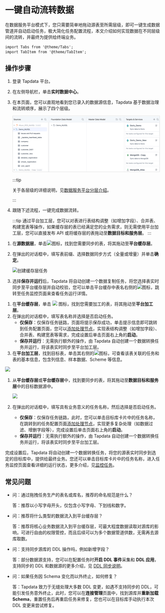 # 一键自动流转数据

在数据服务平台模式下，您只需要简单地拖动源表至所需层级，即可一键生成数据管道并自动启动任务，极大简化任务配置流程，本文介绍如何实现数据在不同层级间的流转，并最终为提供给终端业务。

```mdx-code-block
import Tabs from '@theme/Tabs';
import TabItem from '@theme/TabItem';
```

## 操作步骤

1. 登录 Tapdata 平台。

2. 在左侧导航栏，单击**实时数据中心**。

3. 在本页面，您可以直观地看到您已录入的数据源信息，Tapdata 基于数据治理和流转顺序，展示了四个层级。

   ![数据服务平台页面](../../../images/view_daas_dashboard.png)

   :::tip

   关于各层级的详细说明，见[数据服务平台分层介绍](enable-daas-mode.md)。

   :::

4. 跟随下述流程，<span id="release330-task">一键完成数据流转</span>。

   :::tip
   通过平台加工层，您可以对表进行表结构调整（如增加字段）、合并表、构建宽表等操作，如果缓存层的表已经满足您的业务需求，则无需使用平台加工层，您可以直接发布 API 或将缓存层的表拖动至**数据目标和服务层**。
   :::

<Tabs className="unique-tabs">
<TabItem value="流转至平台缓存层" default>

1. 在**源数据层**，单击![](/img/search_icon.png)图标，找到您需要同步的表，将其拖动至**平台缓存层**。
2. 在弹出的对话框中，填写表前缀、选择数据同步方式（全量或增量）并单击**确定**。

   ![创建缓存层任务](/img/create_cache_task.gif)

3. 选择**保存并运行**后，Tapdata 将自动创建一个数据复制任务，将您选择表实时同步至平台缓存层并自动校验，您可以单击平台缓存中表名右侧的![](/img/detail_icon.png)图标，跳转至任务监控页面来查看任务运行详情。

</TabItem>

<TabItem value="流转至平台加工层">

1. 在**平台缓存层**，单击 ![](/img/search_icon.png) 图标，找到您需要加工的表，将其拖动至**平台加工层**。
2. 在弹出的对话框中，填写表名称并选择是否启动任务。
   * **仅保存**：仅保存任务链路，页面将提示保存成功，单击提示信息即可跳转到任务配置页面，您可以[添加处理节点](../../data-pipeline/data-development/process-node)，实现表结构调整（如增加字段）、合并表、构建宽表等需求，完成设置后单击页面右上角的**启动**。
   * **保存并运行**：无需执行额外的操作，由 Tapdata 自动创建一个数据转换任务并运行，将该表实时同步至平台加工层。
3. 在**平台加工层**，找到目标表，单击其右侧的![](/img/detail_icon.png)图标，可查看该表关联的任务和表的基本信息，包含列信息、样本数据、Scheme 等信息。

![](/img/view_curated_task.png)

</TabItem>

<TabItem value="流转至数据目标和服务层">

1. 从**平台缓存层**或**平台缓存层**中，找到要同步的表，将其拖动至**数据目标和服务层**中的目标数据源中。

   ![](/img/analyze_customer.gif)

2. 在弹出的对话框中，填写具有业务意义的任务名称，然后选择是否启动任务。
   * **仅保存**：仅保存任务链路，此时，您可以单击目标库卡片中的任务名称，在跳转到的任务配置页面[添加处理节点](../../data-pipeline/data-development/process-node)，实现更多复杂处理（如数据过滤、增删字段等），完成设置后单击页面右上角的**启动**。
   * **保存并运行**：无需执行额外的操作，由 Tapdata 自动创建一个数据转换任务并运行，将该表实时同步至平台加工层。

完成设置后，Tapdata 将自动创建一个数据转换任务，将您的源表实时同步到选定的目标库中，提供给最终业务。您还可以单击目标库卡片中的任务名称，进入任务监控页面查看详细的运行状态，更多介绍，见[监控任务](../../data-pipeline/data-development/monitor-task)。

</TabItem>
</Tabs>



## 常见问题

* 问：通过拖拽任务生产的表名或库名，推荐的命名规范是什么？

  答：推荐以小写字母开头，仅包含小写字母、下划线和数字。

* 问：推荐将什么类型的数据流入到平台缓存层？

  答：推荐将核心业务数据流入到平台缓存层，可最大程度数据读取对源库的影响，可进行自由的权限管控，而且后续可以为多个数据管道供数，无需再去源库取数。

* 问：支持同步源库的 DDL 操作吗，例如新增字段？

  答：部分数据源支持，您可以在配置任务时**开启 DDL 事件**采集和 **DDL 应用**，支持同步的 DDL 和数据源的更多介绍，见 [DDL 同步说明](../../../best-practice/handle-schema-change.md)。

* 问：如果任务因 Schema 变化而以外终止，如何修复？

  答：Tapdata 致力于无缝处理大多数 DDL 变更，如遇不支持同步的 DDL，可能引发任务意外终止，此时，您可以在**连接管理**页面中，找到源库并**重新加载 Schema**，重置任务后再重启任务来修复，您也可以在目标库手动执行本次 DDL 变更来尝试修复。

